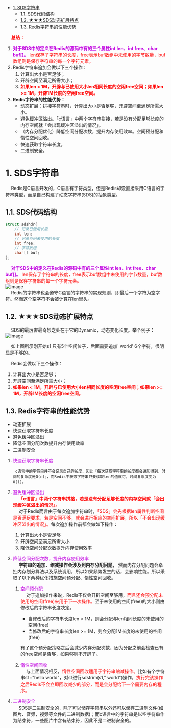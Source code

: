 

<!-- TOC -->

- [1. SDS字符串](#1-sds字符串)
    - [1.1. SDS代码结构](#11-sds代码结构)
    - [1.2. ★★★SDS动态扩展特点](#12-★★★sds动态扩展特点)
    - [1.3. Redis字符串的性能优势](#13-redis字符串的性能优势)

<!-- /TOC -->

&emsp; **<font color = "red">总结：</font>**  
1. **<font color = "clime">对于SDS中的定义在Redis的源码中有的三个属性int len、int free、char buf[]。</font>** <font color = "red">len保存了字符串的长度，free表示buf数组中未使用的字节数量，buf数组则是保存字符串的每一个字符元素。</font>  
2. Redis字符串追加会做以下三个操作：  
    1. 计算出大小是否足够；  
    2. 开辟空间至满足所需大小；  
    3. **<font color = "red">如果len < 1M，开辟与已使用大小len相同长度的空闲free空间；如果len >= 1M，开辟1M长度的空闲free空间。</font>**  
3. **Redis字符串的性能优势：**  
    * 动态扩展：拼接字符串时，计算出大小是否足够，开辟空间至满足所需大小。  
    * 避免缓冲区溢出。「c语言」中两个字符串拼接，若是没有分配足够长度的内存空间就「会出现缓冲区溢出的情况」。  
    * （内存分配优化）降低空间分配次数，提升内存使用效率。空间预分配和惰性空间回收。  
    * 快速获取字符串长度。
    * 二进制安全。

# 1. SDS字符串  
<!-- 
https://mp.weixin.qq.com/s/VY31lBOSggOHvVf54GzvYw
https://mp.weixin.qq.com/s/f71rakde6KBJ_ilRf1M8xQ
-->
<!-- 
1. 什么是 SDS？ Redis中字符串的实现。在 3.2 以后的版本中，SDS 又有多种结构(sds.h)：sdshdr5、sdshdr8、sdshdr16、sdshdr32、sdshdr64，用于存储不同的长度的字符串，分别代表 2^5=32byte， 2^8=256byte，2^16=65536byte=64KB，2^32byte=4GB。  

2. 为什么 Redis 要用 SDS 实现字符串？  
&emsp; C 语言本身没有字符串类型(只能用字符数组 char[]实现)。 
    1. 使用字符数组必须先给目标变量分配足够的空间，否则可能会溢出。  
    2. 如果要获取字符长度，必须遍历字符数组，时间复杂度是 O(n)。  
    3. C 字符串长度的变更会对字符数组做内存重分配。  
    4. 通过从字符串开始到结尾碰到的第一个'\0'来标记字符串的结束，因此不能保 存图片、音频、视频、压缩文件等二进制(bytes)保存的内容，二进制不安全。  

    &emsp; SDS的特点：  
    1. <font color = "red">不用担心内存溢出问题，如果需要，会对SDS进行扩容。</font>  
    2. <font color = "red">获取字符串长度时间复杂度为 O(1)，因为定义了 len 属性。</font>  
    3. 通过“空间预分配”( sdsMakeRoomFor)和“惰性空间释放”，防止多次重分配内存。  
    4. 判断是否结束的标志是 len 属性(它同样以'\0'结尾是因为这样就可以使用 C语言中函数库操作字符串的函数了)，可以包含'\0'。 
-->
&emsp; Redis是C语言开发的，C语言有字符类型，但是Redis却没直接采用C语言的字符串类型，而是自己构建了动态字符串(SDS)的抽象类型。  
 
## 1.1. SDS代码结构  

```c
struct sdshdr{
    // 记录已使用长度
    int len;
    // 记录空闲未使用的长度
    int free;
    // 字符数组
    char[] buf;
};
```
&emsp; **<font color = "clime">对于SDS中的定义在Redis的源码中有的三个属性int len、int free、char buf[]。</font>** <font color = "red">len保存了字符串的长度，free表示buf数组中未使用的字节数量，buf数组则是保存字符串的每一个字符元素。</font>  
![image](https://gitee.com/wt1814/pic-host/raw/master/images/microService/Redis/redis-77.png)  
&emsp; Redis的字符串也会遵守C语言的字符串的实现规则，即最后一个字符为空字符。然而这个空字符不会被计算在len里头。  

## 1.2. ★★★SDS动态扩展特点
&emsp; SDS的最厉害最奇妙之处在于它的Dynamic，动态变化长度。举个例子：  
![image](https://gitee.com/wt1814/pic-host/raw/master/images/microService/Redis/redis-78.png)  

&emsp; 如上图所示刚开始s1 只有5个空闲位子，后面需要追加' world' 6个字符，很明显是不够的。 

&emsp; Redis会做以下三个操作：  
1. 计算出大小是否足够；  
2. 开辟空间至满足所需大小；  
3. **<font color = "red">如果len < 1M，开辟与已使用大小len相同长度的空闲free空间；如果len >= 1M，开辟1M长度的空闲free空间。</font>**  

## 1.3. Redis字符串的性能优势  

* 动态扩展
* 快速获取字符串长度  
* 避免缓冲区溢出  
* 降低空间分配次数提升内存使用效率  
* 二进制安全

1. <font color = "clime">快速获取字符串长度</font>  

        c语言中的字符串并不会记录自己的长度，因此「每次获取字符串的长度都会遍历得到，时间的复杂度是O(n)」，而Redis中获取字符串只要读取len的值就可，时间复杂度变为O(1)。

2. <font color = "clime">避免缓冲区溢出</font>  
&emsp; **<font color = "red">「c语言」中两个字符串拼接，若是没有分配足够长度的内存空间就「会出现缓冲区溢出的情况」。</font>**    
&emsp; 对于Redis而言由于每次追加字符串时，<font color = "red">「SDS」会先根据len属性判断空间是否满足要求，若是空间不够，就会进行相应的空间扩展，所以「不会出现缓冲区溢出的情况」。</font>每次追加操作前都会做如下操作：  
    1. 计算出大小是否足够  
    2. 开辟空间至满足所需大小  
    3. 降低空间分配次数提升内存使用效率  


3. <font color = "clime">降低空间分配次数，提升内存使用效率</font>  
    &emsp; **字符串的追加、缩减操作会涉及到内存分配问题，** 然而内存分配问题会牵扯内存划分算法以及系统调用，所以如果频繁发生的话，会影响性能。所以采取了以下两种优化措施空间预分配、惰性空间回收。  

    1. <font color = "clime">空间预分配</font>   
        &emsp; 对于追加操作来说，Redis不仅会开辟空间至够用，<font color = "red">而且还会预分配未使用的空间(free)来用于下一次操作。</font>至于未使用的空间(free)的大小则由修改后的字符串长度决定。
        
        * 当修改后的字符串长度len < 1M，则会分配与len相同长度的未使用的空间(free)
        * 当修改后的字符串长度len >= 1M，则会分配1M长度的未使用的空间(free)

        有了这个预分配策略之后会减少内存分配次数，因为分配之前会检查已有的free空间是否够，如果够则不开辟了。
    2. <font color = "clime">惰性空间回收</font>  
        &emsp; 与上面情况相反，<font color = "red">惰性空间回收适用于字符串缩减操作。</font>比如有个字符串s1="hello world"，对s1进行sdstrim(s1," world")操作，<font color = "red">执行完该操作之后Redis不会立即回收减少的部分，而是会分配给下一个需要内存的程序。</font>

<!-- 
SDS还提供「空间预分配」和「惰性空间释放」两种策略。在为字符串分配空间时，分配的空间比实际要多，这样就能「减少连续的执行字符串增长带来内存重新分配的次数」。
当字符串被缩短的时候，SDS也不会立即回收不适用的空间，而是通过free属性将不使用的空间记录下来，等后面使用的时候再释放。
具体的空间预分配原则是：「当修改字符串后的长度len小于1MB，就会预分配和len一样长度的空间，即len=free；若是len大于1MB，free分配的空间大小就为1MB」。
-->

4. <font color = "clime">二进制安全</font>  
&emsp; SDS是二进制安全的，除了可以储存字符串以外还可以储存二进制文件(如图片、音频，视频等文件的二进制数据)；而c语言中的字符串是以空字符串作为结束符，一些图片中含有结束符，因此不是二进制安全的。  



